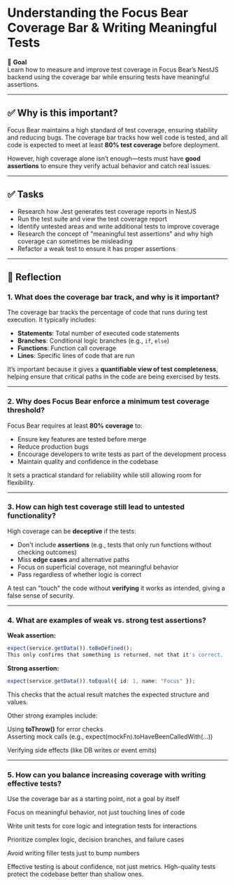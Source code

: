 # Understanding the Focus Bear Coverage Bar & Writing Meaningful Tests

🎯 **Goal**  
Learn how to measure and improve test coverage in Focus Bear’s NestJS backend using the coverage bar while ensuring tests have meaningful assertions.

---

## ✅ Why is this important?

Focus Bear maintains a high standard of test coverage, ensuring stability and reducing bugs. The coverage bar tracks how well code is tested, and all code is expected to meet at least **80% test coverage** before deployment.

However, high coverage alone isn’t enough—tests must have **good assertions** to ensure they verify actual behavior and catch real issues.

---

## ✅ Tasks

- Research how Jest generates test coverage reports in NestJS
- Run the test suite and view the test coverage report
- Identify untested areas and write additional tests to improve coverage
- Research the concept of "meaningful test assertions" and why high coverage can sometimes be misleading
- Refactor a weak test to ensure it has proper assertions

---

## 📝 Reflection

### 1. What does the coverage bar track, and why is it important?

The coverage bar tracks the percentage of code that runs during test execution. It typically includes:

- **Statements**: Total number of executed code statements
- **Branches**: Conditional logic branches (e.g., `if`, `else`)
- **Functions**: Function call coverage
- **Lines**: Specific lines of code that are run

It’s important because it gives a **quantifiable view of test completeness**, helping ensure that critical paths in the code are being exercised by tests.

---

### 2. Why does Focus Bear enforce a minimum test coverage threshold?

Focus Bear requires at least **80% coverage** to:

- Ensure key features are tested before merge
- Reduce production bugs
- Encourage developers to write tests as part of the development process
- Maintain quality and confidence in the codebase

It sets a practical standard for reliability while still allowing room for flexibility.

---

### 3. How can high test coverage still lead to untested functionality?

High coverage can be **deceptive** if the tests:

- Don't include **assertions** (e.g., tests that only run functions without checking outcomes)
- Miss **edge cases** and alternative paths
- Focus on superficial coverage, not meaningful behavior
- Pass regardless of whether logic is correct

A test can "touch" the code without **verifying** it works as intended, giving a false sense of security.

---

### 4. What are examples of weak vs. strong test assertions?

**Weak assertion:**

```ts
expect(service.getData()).toBeDefined();
This only confirms that something is returned, not that it's correct.
```

**Strong assertion:**

```ts
expect(service.getData()).toEqual({ id: 1, name: "Focus" });
```

This checks that the actual result matches the expected structure and values.

Other strong examples include:

Using **toThrow()** for error checks  
Asserting mock calls (e.g., expect(mockFn).toHaveBeenCalledWith(...))

Verifying side effects (like DB writes or event emits)

---

### 5. How can you balance increasing coverage with writing effective tests?

Use the coverage bar as a starting point, not a goal by itself

Focus on meaningful behavior, not just touching lines of code

Write unit tests for core logic and integration tests for interactions

Prioritize complex logic, decision branches, and failure cases

Avoid writing filler tests just to bump numbers

Effective testing is about confidence, not just metrics. High-quality tests protect the codebase better than shallow ones.
